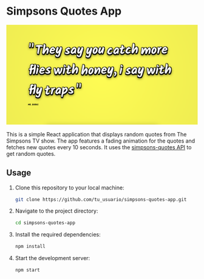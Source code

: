 # Simpsons Quotes App

![screenshot](https://github.com/maritocuate/simpsons-screensaver/blob/main/public/screenshot.png)

This is a simple React application that displays random quotes from The Simpsons TV show. The app features a fading animation for the quotes and fetches new quotes every 10 seconds. It uses the [simpsons-quotes API](https://simpsons-quotes-ten.vercel.app/) to get random quotes.

## Usage

1. Clone this repository to your local machine:

   ```bash
   git clone https://github.com/tu_usuario/simpsons-quotes-app.git
   ```

2. Navigate to the project directory:

   ```bash
   cd simpsons-quotes-app
   ```

3. Install the required dependencies:

   ```bash
   npm install
   ```

4. Start the development server:

   ```bash
   npm start
   ```
